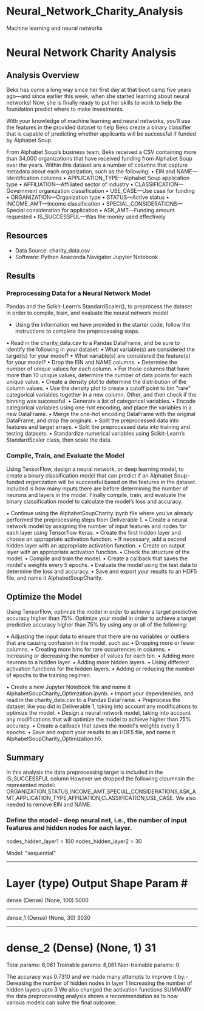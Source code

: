 # Neural_Network_Charity_Analysis
Machine learning and neural networks
# Neural Network Charity Analysis

## Analysis Overview
Beks has come a long way since her first day at that boot camp five years ago—and since earlier this week, when she started learning about neural networks! Now, she is finally ready to put her skills to work to help the foundation predict where to make investments.

With your knowledge of machine learning and neural networks, you’ll use the features in the provided dataset to help Beks create a binary classifier that is capable of predicting whether applicants will be successful if funded by Alphabet Soup.

From Alphabet Soup’s business team, Beks received a CSV containing more than 34,000 organizations that have received funding from Alphabet Soup over the years. Within this dataset are a number of columns that capture metadata about each organization, such as the following:
•	EIN and NAME—Identification columns
•	APPLICATION_TYPE—Alphabet Soup application type
•	AFFILIATION—Affiliated sector of industry
•	CLASSIFICATION—Government organization classification
•	USE_CASE—Use case for funding
•	ORGANIZATION—Organization type
•	STATUS—Active status
•	INCOME_AMT—Income classification
•	SPECIAL_CONSIDERATIONS—Special consideration for application
•	ASK_AMT—Funding amount requested
•	IS_SUCCESSFUL—Was the money used effectively


## Resources
- Data Source: charity_data.csv
- Software: Python 
            Anaconda Navigator 
            Jupyter Notebook

## Results

### Preprocessing Data for a Neural Network Model

Pandas and the Scikit-Learn’s StandardScaler(), to preprocess the dataset in order to compile, train, and evaluate the neural network model
- Using the information we have provided in the starter code, follow the instructions to complete the preprocessing steps.

•	Read in the charity_data.csv to a Pandas DataFrame, and be sure to identify the following in your dataset:
•	What variable(s) are considered the target(s) for your model?
•	What variable(s) are considered the feature(s) for your model?
•	Drop the EIN and NAME columns.
•	Determine the number of unique values for each column.
•	For those columns that have more than 10 unique values, determine the number of data points for each unique value.
•	Create a density plot to determine the distribution of the column values.
•	Use the density plot to create a cutoff point to bin "rare" categorical variables together in a new column, Other, and then check if the binning was successful.
•	Generate a list of categorical variables.
•	Encode categorical variables using one-hot encoding, and place the variables in a new DataFrame.
•	Merge the one-hot encoding DataFrame with the original DataFrame, and drop the originals.
•	Split the preprocessed data into features and target arrays.
•	Split the preprocessed data into training and testing datasets.
•	Standardize numerical variables using Scikit-Learn’s StandardScaler class, then scale the data.



### Compile, Train, and Evaluate the Model
Using TensorFlow, design a neural network, or deep learning model, to create a binary classification model that can predict if an Alphabet Soup–funded organization will be successful based on the features in the dataset. Included is how many inputs there are before determining the number of neurons and layers in the model. Finally compile, train, and evaluate the binary classification model to calculate the model’s loss and accuracy.

•	Continue using the AlphabetSoupCharity.ipynb file where you’ve already performed the preprocessing steps from Deliverable 1.
•	Create a neural network model by assigning the number of input features and nodes for each layer using Tensorflow Keras.
•	Create the first hidden layer and choose an appropriate activation function.
•	If necessary, add a second hidden layer with an appropriate activation function.
•	Create an output layer with an appropriate activation function.
•	Check the structure of the model.
•	Compile and train the model.
•	Create a callback that saves the model's weights every 5 epochs.
•	Evaluate the model using the test data to determine the loss and accuracy.
•	Save and export your results to an HDF5 file, and name it AlphabetSoupCharity.


## Optimize the Model
Using TensorFlow, optimize the model in order to achieve a target predictive accuracy higher than 75%.
Optimize your model in order to achieve a target predictive accuracy higher than 75% by using any or all of the following:

•	Adjusting the input data to ensure that there are no variables or outliers that are causing confusion in the model, such as:
•	Dropping more or fewer columns.
•	Creating more bins for rare occurrences in columns.
•	Increasing or decreasing the number of values for each bin.
•	Adding more neurons to a hidden layer.
•	Adding more hidden layers.
•	Using different activation functions for the hidden layers.
•	Adding or reducing the number of epochs to the training regimen.


•	Create a new Jupyter Notebook file and name it AlphabetSoupCharity_Optimzation.ipynb.
•	Import your dependencies, and read in the charity_data.csv to a Pandas DataFrame.
•	Preprocess the dataset like you did in Deliverable 1, taking into account any modifications to optimize the model.
•	Design a neural network model, taking into account any modifications that will optimize the model to achieve higher than 75% accuracy.
•	Create a callback that saves the model's weights every 5 epochs.
•	Save and export your results to an HDF5 file, and name it AlphabetSoupCharity_Optimization.h5.



## Summary
In this analysis the data preprocessing target is included in the IS_SUCCESSFUL column
However we dropped the following cloumnsin the represented model:
ORGANIZATION,STATUS,INCOME_AMT,SPECIAL_CONSIDERATIONS,ASK_AMT,APPLICATION_TYPE,AFFILIATION,CLASSIFICATION,USE_CASE.
We also needed to remove EIN and NAME.

### Define the model - deep neural net, i.e., the number of input features and hidden nodes for each layer.

nodes_hidden_layer1 = 100
nodes_hidden_layer2 = 30

Model: "sequential"
_________________________________________________________________
Layer (type)                 Output Shape              Param #   
=================================================================
dense (Dense)                (None, 100)               5000      
_________________________________________________________________
dense_1 (Dense)              (None, 30)                3030      
_________________________________________________________________
dense_2 (Dense)              (None, 1)                 31        
=================================================================
Total params: 8,061
Trainable params: 8,061
Non-trainable params: 0

The accuracy was 0.7310 and we made many attempts to improve it by:-
Dereasing the number of hidden nodes in layer 1 
Increasing the number of hidden layers upto 3
We also changed the activation functions
SUMMARY
the data preprocessing analysis shows a recommendation as to how various models can solve the final outcome.
